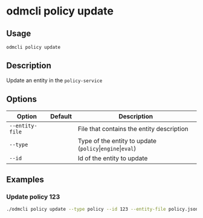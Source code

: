 # odmcli policy update

## Usage

`odmcli policy update`

## Description

Update an entity in the `policy-service`
   
## Options

Option|Default|Description
-------|----------|-------
`--entity-file`|| File that contains the entity description
`--type`||Type of the entity to update (`policy`\|`engine`\|`eval`)
`--id`||Id of the entity to update 

## Examples

### Update policy 123
```bash
./odmcli policy update --type policy --id 123 --entity-file policy.json
```



